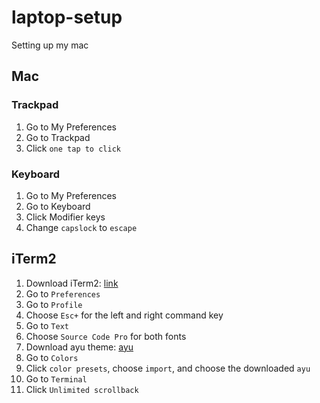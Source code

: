 # laptop-setup
Setting up my mac

## Mac

### Trackpad

1. Go to My Preferences
2. Go to Trackpad
3. Click `one tap to click`

### Keyboard

1. Go to My Preferences
2. Go to Keyboard
3. Click Modifier keys
4. Change `capslock` to `escape`

## iTerm2

1. Download iTerm2: [link](https://www.iterm2.com/)
2. Go to `Preferences`
3. Go to `Profile`
4. Choose `Esc+` for the left and right command key
5. Go to `Text`
6. Choose `Source Code Pro` for both fonts
7. Download ayu theme: [ayu](https://iterm2colorschemes.com/)
8. Go to `Colors`
9. Click `color presets`, choose `import`, and choose the downloaded `ayu`
10. Go to `Terminal`
11. Click `Unlimited scrollback`
